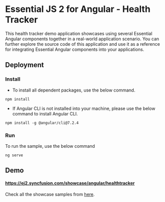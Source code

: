 # Essential JS 2 for Angular - Health Tracker

This health tracker demo application showcases using several Essential Angular components together in a real-world application scenario. You can further explore the source code of this application and use it as a reference for integrating Essential Angular components into your applications.
## Deployment

### Install

* To install all dependent packages, use the below command.

```
npm install
```
* If Angular CLI is not installed into your machine, please use the below command to install Angular CLI.

```
npm install -g @angular/cli@7.2.4
```

### Run

To run the sample, use the below command

```
ng serve
```

## Demo

#### <a href="https://ej2.syncfusion.com/showcase/angular/healthtracker/src/#/dashboard" target="_blank">https://ej2.syncfusion.com/showcase/angular/healthtracker</a>

Check all the showcase samples from <a href="https://ej2.syncfusion.com/home/angular.html" target="_blank">here</a>.
